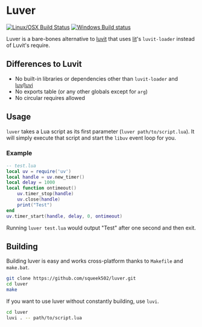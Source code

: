 # Luver

[![Linux/OSX Build Status](https://travis-ci.org/squeek502/luver.svg?branch=master)](https://travis-ci.org/squeek502/luver)
[![Windows Build status](https://ci.appveyor.com/api/projects/status/c1vetu3cpskb3qro/branch/master?svg=true)](https://ci.appveyor.com/project/squeek502/luver/branch/master)

Luver is a bare-bones alternative to [luvit][] that uses [lit][]'s `luvit-loader` instead of Luvit's require.

## Differences to Luvit

- No built-in libraries or dependencies other than `luvit-loader` and [luv][]/[luvi][]
- No exports table (or any other globals except for `arg`)
- No circular requires allowed

## Usage

`luver` takes a Lua script as its first parameter (`luver path/to/script.lua`). It will simply execute that script and start the `libuv` event loop for you.

### Example

```lua
-- test.lua
local uv = require('uv')
local handle = uv.new_timer()
local delay = 1000
local function ontimeout()
	uv.timer_stop(handle)
	uv.close(handle)
	print("Test")
end
uv.timer_start(handle, delay, 0, ontimeout)
```

Running `luver test.lua` would output "Test" after one second and then exit.

## Building

Building luver is easy and works cross-platform thanks to `Makefile` and `make.bat`.

```sh
git clone https://github.com/squeek502/luver.git
cd luver
make
```

If you want to use luver without constantly building, use `luvi`.

```sh
cd luver
luvi . -- path/to/script.lua
```

[luv]: https://github.com/luvit/luv/
[lit]: https://github.com/luvit/lit/
[luvi]: https://github.com/luvit/luvi/
[luvit]: https://github.com/luvit/luvit/
